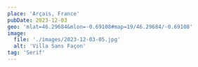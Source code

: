 ```yaml
---
place: 'Arçais, France'
pubDate: 2023-12-03
geo: 'mlat=46.29684&mlon=-0.69108#map=19/46.29684/-0.69108'
image:
  file: './images/2023-12-03-05.jpg'
  alt: 'Villa Sans Façon'
tag: 'Serif'
---
```

